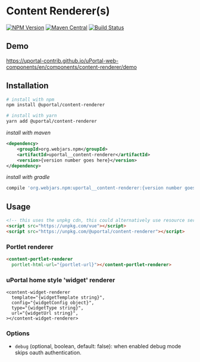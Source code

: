 # Content Renderer(s)

[![NPM Version](https://img.shields.io/npm/v/@uportal/content-renderer.svg)](https://www.npmjs.com/package/@uportal/content-renderer)
[![Maven Central](https://maven-badges.herokuapp.com/maven-central/org.webjars.npm/uportal__content-renderer/badge.svg)](https://maven-badges.herokuapp.com/maven-central/org.webjars.npm/uportal__dashboard-carousel)
[![Build Status](https://travis-ci.org/uPortal-contrib/uPortal-web-components.svg?branch=master)](https://travis-ci.org/uPortal-contrib/uPortal-web-components)

## Demo

<https://uportal-contrib.github.io/uPortal-web-components/en/components/content-renderer/demo>

## Installation

```bash
# install with npm
npm install @uportal/content-renderer

# install with yarn
yarn add @uportal/content-renderer
```

_install with maven_

```xml
<dependency>
    <groupId>org.webjars.npm</groupId>
    <artifactId>uportal__content-renderer</artifactId>
    <version>{version number goes here}</version>
</dependency>
```

_install with gradle_

```gradle
compile 'org.webjars.npm:uportal__content-renderer:{version number goes here}'
```

## Usage

```html
<!-- this uses the unpkg cdn, this could alternatively use resource server as a cdn -->
<script src="https://unpkg.com/vue"></script>
<script src="https://unpkg.com/@uportal/content-renderer"></script>
```

### Portlet renderer

```html
<content-portlet-renderer
  portlet-html-url="{portlet-url}"></content-portlet-renderer>
```

### uPortal home style 'widget' renderer

```
<content-widget-renderer
  template="{widgetTemplate string}",
  config="{widgetConfig object}",
  type="{widgetType string}",
  url="{widgetUrl string}",
></content-widget-renderer>
```

### Options

- `debug` (optional, boolean, default: false): when enabled debug mode skips oauth authentication.
